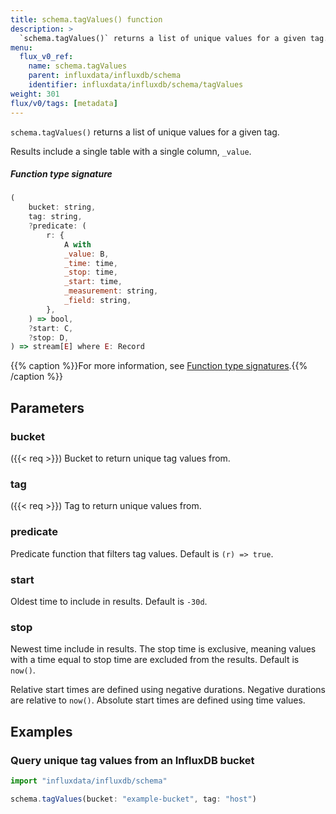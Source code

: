 ```yaml
---
title: schema.tagValues() function
description: >
  `schema.tagValues()` returns a list of unique values for a given tag.
menu:
  flux_v0_ref:
    name: schema.tagValues
    parent: influxdata/influxdb/schema
    identifier: influxdata/influxdb/schema/tagValues
weight: 301
flux/v0/tags: [metadata]
---
```


<!------------------------------------------------------------------------------

IMPORTANT: This page was generated from comments in the Flux source code. Any
edits made directly to this page will be overwritten the next time the
documentation is generated. 

To make updates to this documentation, update the function comments above the
function definition in the Flux source code:

https://github.com/influxdata/flux/blob/master/stdlib/influxdata/influxdb/schema/schema.flux#L84-L96

Contributing to Flux: https://github.com/influxdata/flux#contributing
Fluxdoc syntax: https://github.com/influxdata/flux/blob/master/docs/fluxdoc.md

------------------------------------------------------------------------------->

`schema.tagValues()` returns a list of unique values for a given tag.

Results include a single table with a single column, `_value`.

##### Function type signature

```js
(
    bucket: string,
    tag: string,
    ?predicate: (
        r: {
            A with
            _value: B,
            _time: time,
            _stop: time,
            _start: time,
            _measurement: string,
            _field: string,
        },
    ) => bool,
    ?start: C,
    ?stop: D,
) => stream[E] where E: Record
```

{{% caption %}}For more information, see [Function type signatures](/flux/v0/function-type-signatures/).{{% /caption %}}

## Parameters

### bucket
({{< req >}})
Bucket to return unique tag values from.



### tag
({{< req >}})
Tag to return unique values from.



### predicate

Predicate function that filters tag values.
Default is `(r) => true`.



### start

Oldest time to include in results. Default is `-30d`.



### stop

Newest time include in results.
The stop time is exclusive, meaning values with a time equal to stop time are excluded from the results.
Default is `now()`.

Relative start times are defined using negative durations.
Negative durations are relative to `now()`.
Absolute start times are defined using time values.


## Examples

### Query unique tag values from an InfluxDB bucket

```js
import "influxdata/influxdb/schema"

schema.tagValues(bucket: "example-bucket", tag: "host")

```

